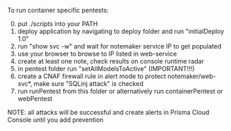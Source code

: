 
To run container specific pentests:

0. put ./scripts into your PATH
1. deploy application by navigating to deploy folder and run "initialDeploy 1.0"
2. run "show svc -w" and wait for notemaker service IP to get populated
3. use your browser to browse to IP listed in web-service
4. create at least one note, check results on console runtime radar
5. in pentest folder run "setAllModelsToActive" (IMPORTANT!!!)
6. create a CNAF firewall rule in alert mode to protect notemaker/web-svc*, make sure "SQLinj attack"  is checked
7. run runPentest from this folder or alternatively run containerPentest or webPentest

NOTE: all attacks will be successful and create alerts in Prisma Cloud Console until you add prevention


